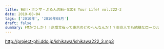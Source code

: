 ```yaml
---
title: 石川・ホンマ・ぶるんのBe-SIDE Your Life! vol.222-3
date: 2010-08-04
tags: ['2010年', '2010年08月']
draft: false
summary: FMかつしか！！京成立石って東京のどのへんなんだ！？東京人でも結構なローカルスポットです。良い居酒屋とかはあるらしい・・・程度の情報しか・・・NAMAE
---
```


http://project-phi.ddo.jp/ishikawa/ishikawa222_3.mp3
